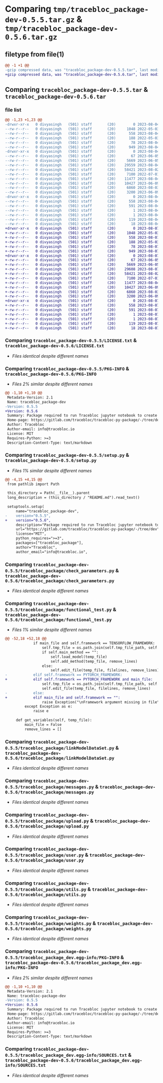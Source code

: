 # Comparing `tmp/tracebloc_package-dev-0.5.5.tar.gz` & `tmp/tracebloc_package-dev-0.5.6.tar.gz`

## filetype from file(1)

```diff
@@ -1 +1 @@
-gzip compressed data, was "tracebloc_package-dev-0.5.5.tar", last modified: Fri Aug  4 11:43:54 2023, max compression
+gzip compressed data, was "tracebloc_package-dev-0.5.6.tar", last modified: Mon Aug  7 13:57:30 2023, max compression
```

## Comparing `tracebloc_package-dev-0.5.5.tar` & `tracebloc_package-dev-0.5.6.tar`

### file list

```diff
@@ -1,23 +1,23 @@
-drwxr-xr-x   0 divyasingh   (501) staff       (20)        0 2023-08-04 11:43:54.937171 tracebloc_package-dev-0.5.5/
--rw-r--r--   0 divyasingh   (501) staff       (20)     1048 2022-05-03 09:10:47.000000 tracebloc_package-dev-0.5.5/LICENSE.txt
--rw-r--r--   0 divyasingh   (501) staff       (20)      558 2023-08-04 11:43:54.937263 tracebloc_package-dev-0.5.5/PKG-INFO
--rw-r--r--   0 divyasingh   (501) staff       (20)      188 2022-05-03 09:10:47.000000 tracebloc_package-dev-0.5.5/README.md
--rw-r--r--   0 divyasingh   (501) staff       (20)       78 2023-08-04 11:43:54.937573 tracebloc_package-dev-0.5.5/setup.cfg
--rw-r--r--   0 divyasingh   (501) staff       (20)      949 2023-08-04 11:43:45.000000 tracebloc_package-dev-0.5.5/setup.py
-drwxr-xr-x   0 divyasingh   (501) staff       (20)        0 2023-08-04 11:43:54.935561 tracebloc_package-dev-0.5.5/tracebloc_package/
--rw-r--r--   0 divyasingh   (501) staff       (20)       67 2023-06-05 16:08:49.000000 tracebloc_package-dev-0.5.5/tracebloc_package/__init__.py
--rw-r--r--   0 divyasingh   (501) staff       (20)     5669 2023-06-05 16:08:49.000000 tracebloc_package-dev-0.5.5/tracebloc_package/check_parameters.py
--rw-r--r--   0 divyasingh   (501) staff       (20)    29559 2023-08-04 06:55:34.000000 tracebloc_package-dev-0.5.5/tracebloc_package/functional_test.py
--rw-r--r--   0 divyasingh   (501) staff       (20)    58421 2023-08-02 07:41:20.000000 tracebloc_package-dev-0.5.5/tracebloc_package/linkModelDataSet.py
--rw-r--r--   0 divyasingh   (501) staff       (20)     7100 2022-07-01 07:02:58.000000 tracebloc_package-dev-0.5.5/tracebloc_package/messages.py
--rw-r--r--   0 divyasingh   (501) staff       (20)    11477 2023-08-04 06:55:34.000000 tracebloc_package-dev-0.5.5/tracebloc_package/upload.py
--rw-r--r--   0 divyasingh   (501) staff       (20)    10427 2023-06-09 08:04:05.000000 tracebloc_package-dev-0.5.5/tracebloc_package/user.py
--rw-r--r--   0 divyasingh   (501) staff       (20)     6860 2023-08-03 15:22:24.000000 tracebloc_package-dev-0.5.5/tracebloc_package/utils.py
--rw-r--r--   0 divyasingh   (501) staff       (20)     3200 2023-06-09 08:04:05.000000 tracebloc_package-dev-0.5.5/tracebloc_package/weights.py
-drwxr-xr-x   0 divyasingh   (501) staff       (20)        0 2023-08-04 11:43:54.936993 tracebloc_package-dev-0.5.5/tracebloc_package_dev.egg-info/
--rw-r--r--   0 divyasingh   (501) staff       (20)      558 2023-08-04 11:43:54.000000 tracebloc_package-dev-0.5.5/tracebloc_package_dev.egg-info/PKG-INFO
--rw-r--r--   0 divyasingh   (501) staff       (20)      591 2023-08-04 11:43:54.000000 tracebloc_package-dev-0.5.5/tracebloc_package_dev.egg-info/SOURCES.txt
--rw-r--r--   0 divyasingh   (501) staff       (20)        1 2023-08-04 11:43:54.000000 tracebloc_package-dev-0.5.5/tracebloc_package_dev.egg-info/dependency_links.txt
--rw-r--r--   0 divyasingh   (501) staff       (20)        1 2023-08-04 11:43:54.000000 tracebloc_package-dev-0.5.5/tracebloc_package_dev.egg-info/not-zip-safe
--rw-r--r--   0 divyasingh   (501) staff       (20)      119 2023-08-04 11:43:54.000000 tracebloc_package-dev-0.5.5/tracebloc_package_dev.egg-info/requires.txt
--rw-r--r--   0 divyasingh   (501) staff       (20)       18 2023-08-04 11:43:54.000000 tracebloc_package-dev-0.5.5/tracebloc_package_dev.egg-info/top_level.txt
+drwxr-xr-x   0 divyasingh   (501) staff       (20)        0 2023-08-07 13:57:30.754644 tracebloc_package-dev-0.5.6/
+-rw-r--r--   0 divyasingh   (501) staff       (20)     1048 2022-05-03 09:10:47.000000 tracebloc_package-dev-0.5.6/LICENSE.txt
+-rw-r--r--   0 divyasingh   (501) staff       (20)      558 2023-08-07 13:57:30.754721 tracebloc_package-dev-0.5.6/PKG-INFO
+-rw-r--r--   0 divyasingh   (501) staff       (20)      188 2022-05-03 09:10:47.000000 tracebloc_package-dev-0.5.6/README.md
+-rw-r--r--   0 divyasingh   (501) staff       (20)       78 2023-08-07 13:57:30.754997 tracebloc_package-dev-0.5.6/setup.cfg
+-rw-r--r--   0 divyasingh   (501) staff       (20)      949 2023-08-07 13:55:56.000000 tracebloc_package-dev-0.5.6/setup.py
+drwxr-xr-x   0 divyasingh   (501) staff       (20)        0 2023-08-07 13:57:30.753286 tracebloc_package-dev-0.5.6/tracebloc_package/
+-rw-r--r--   0 divyasingh   (501) staff       (20)       67 2023-06-05 16:08:49.000000 tracebloc_package-dev-0.5.6/tracebloc_package/__init__.py
+-rw-r--r--   0 divyasingh   (501) staff       (20)     5669 2023-06-05 16:08:49.000000 tracebloc_package-dev-0.5.6/tracebloc_package/check_parameters.py
+-rw-r--r--   0 divyasingh   (501) staff       (20)    29608 2023-08-07 13:47:52.000000 tracebloc_package-dev-0.5.6/tracebloc_package/functional_test.py
+-rw-r--r--   0 divyasingh   (501) staff       (20)    58421 2023-08-02 07:41:20.000000 tracebloc_package-dev-0.5.6/tracebloc_package/linkModelDataSet.py
+-rw-r--r--   0 divyasingh   (501) staff       (20)     7100 2022-07-01 07:02:58.000000 tracebloc_package-dev-0.5.6/tracebloc_package/messages.py
+-rw-r--r--   0 divyasingh   (501) staff       (20)    11477 2023-08-04 06:55:34.000000 tracebloc_package-dev-0.5.6/tracebloc_package/upload.py
+-rw-r--r--   0 divyasingh   (501) staff       (20)    10427 2023-06-09 08:04:05.000000 tracebloc_package-dev-0.5.6/tracebloc_package/user.py
+-rw-r--r--   0 divyasingh   (501) staff       (20)     6860 2023-08-03 15:22:24.000000 tracebloc_package-dev-0.5.6/tracebloc_package/utils.py
+-rw-r--r--   0 divyasingh   (501) staff       (20)     3200 2023-06-09 08:04:05.000000 tracebloc_package-dev-0.5.6/tracebloc_package/weights.py
+drwxr-xr-x   0 divyasingh   (501) staff       (20)        0 2023-08-07 13:57:30.754504 tracebloc_package-dev-0.5.6/tracebloc_package_dev.egg-info/
+-rw-r--r--   0 divyasingh   (501) staff       (20)      558 2023-08-07 13:57:30.000000 tracebloc_package-dev-0.5.6/tracebloc_package_dev.egg-info/PKG-INFO
+-rw-r--r--   0 divyasingh   (501) staff       (20)      591 2023-08-07 13:57:30.000000 tracebloc_package-dev-0.5.6/tracebloc_package_dev.egg-info/SOURCES.txt
+-rw-r--r--   0 divyasingh   (501) staff       (20)        1 2023-08-07 13:57:30.000000 tracebloc_package-dev-0.5.6/tracebloc_package_dev.egg-info/dependency_links.txt
+-rw-r--r--   0 divyasingh   (501) staff       (20)        1 2023-08-07 13:57:30.000000 tracebloc_package-dev-0.5.6/tracebloc_package_dev.egg-info/not-zip-safe
+-rw-r--r--   0 divyasingh   (501) staff       (20)      119 2023-08-07 13:57:30.000000 tracebloc_package-dev-0.5.6/tracebloc_package_dev.egg-info/requires.txt
+-rw-r--r--   0 divyasingh   (501) staff       (20)       18 2023-08-07 13:57:30.000000 tracebloc_package-dev-0.5.6/tracebloc_package_dev.egg-info/top_level.txt
```

### Comparing `tracebloc_package-dev-0.5.5/LICENSE.txt` & `tracebloc_package-dev-0.5.6/LICENSE.txt`

 * *Files identical despite different names*

### Comparing `tracebloc_package-dev-0.5.5/PKG-INFO` & `tracebloc_package-dev-0.5.6/PKG-INFO`

 * *Files 2% similar despite different names*

```diff
@@ -1,10 +1,10 @@
 Metadata-Version: 2.1
 Name: tracebloc_package-dev
-Version: 0.5.5
+Version: 0.5.6
 Summary: Package required to run Tracebloc jupyter notebook to create experiment
 Home-page: https://gitlab.com/tracebloc/tracebloc-py-package/-/tree/dev
 Author: Tracebloc
 Author-email: info@tracebloc.io
 License: MIT
 Requires-Python: >=3
 Description-Content-Type: text/markdown
```

### Comparing `tracebloc_package-dev-0.5.5/setup.py` & `tracebloc_package-dev-0.5.6/setup.py`

 * *Files 1% similar despite different names*

```diff
@@ -4,15 +4,15 @@
 from pathlib import Path
 
 this_directory = Path(__file__).parent
 long_description = (this_directory / "README.md").read_text()
 
 setuptools.setup(
     name="tracebloc_package-dev",
-    version="0.5.5",
+    version="0.5.6",
     description="Package required to run Tracebloc jupyter notebook to create experiment",
     url="https://gitlab.com/tracebloc/tracebloc-py-package/-/tree/dev",
     license="MIT",
     python_requires=">=3",
     packages=["tracebloc_package"],
     author="Tracebloc",
     author_email="info@tracebloc.io",
```

### Comparing `tracebloc_package-dev-0.5.5/tracebloc_package/check_parameters.py` & `tracebloc_package-dev-0.5.6/tracebloc_package/check_parameters.py`

 * *Files identical despite different names*

### Comparing `tracebloc_package-dev-0.5.5/tracebloc_package/functional_test.py` & `tracebloc_package-dev-0.5.6/tracebloc_package/functional_test.py`

 * *Files 1% similar despite different names*

```diff
@@ -52,18 +52,18 @@
             if main_file and self.framework == TENSORFLOW_FRAMEWORK:
                 self.tmp_file = os.path.join(self.tmp_file_path, self.file_name)
                 if self.main_method == "":
                     self.load_model(temp_file)
                     self.add_method(temp_file, remove_lines)
                 else:
                     self.edit_file(temp_file, filelines, remove_lines)
-            elif self.framework == PYTORCH_FRAMEWORK:
+            elif self.framework == PYTORCH_FRAMEWORK and main_file:
                 self.tmp_file = os.path.join(self.tmp_file_path, self.file_name)
                 self.edit_file(temp_file, filelines, remove_lines)
-            else:
+            elif main_file and self.framework == "":
                 raise Exception("\nFramework argument missing in file")
         except Exception as e:
             raise e
 
     def get_variables(self, temp_file):
         main_file = False
         remove_lines = []
```

### Comparing `tracebloc_package-dev-0.5.5/tracebloc_package/linkModelDataSet.py` & `tracebloc_package-dev-0.5.6/tracebloc_package/linkModelDataSet.py`

 * *Files identical despite different names*

### Comparing `tracebloc_package-dev-0.5.5/tracebloc_package/messages.py` & `tracebloc_package-dev-0.5.6/tracebloc_package/messages.py`

 * *Files identical despite different names*

### Comparing `tracebloc_package-dev-0.5.5/tracebloc_package/upload.py` & `tracebloc_package-dev-0.5.6/tracebloc_package/upload.py`

 * *Files identical despite different names*

### Comparing `tracebloc_package-dev-0.5.5/tracebloc_package/user.py` & `tracebloc_package-dev-0.5.6/tracebloc_package/user.py`

 * *Files identical despite different names*

### Comparing `tracebloc_package-dev-0.5.5/tracebloc_package/utils.py` & `tracebloc_package-dev-0.5.6/tracebloc_package/utils.py`

 * *Files identical despite different names*

### Comparing `tracebloc_package-dev-0.5.5/tracebloc_package/weights.py` & `tracebloc_package-dev-0.5.6/tracebloc_package/weights.py`

 * *Files identical despite different names*

### Comparing `tracebloc_package-dev-0.5.5/tracebloc_package_dev.egg-info/PKG-INFO` & `tracebloc_package-dev-0.5.6/tracebloc_package_dev.egg-info/PKG-INFO`

 * *Files 2% similar despite different names*

```diff
@@ -1,10 +1,10 @@
 Metadata-Version: 2.1
 Name: tracebloc-package-dev
-Version: 0.5.5
+Version: 0.5.6
 Summary: Package required to run Tracebloc jupyter notebook to create experiment
 Home-page: https://gitlab.com/tracebloc/tracebloc-py-package/-/tree/dev
 Author: Tracebloc
 Author-email: info@tracebloc.io
 License: MIT
 Requires-Python: >=3
 Description-Content-Type: text/markdown
```

### Comparing `tracebloc_package-dev-0.5.5/tracebloc_package_dev.egg-info/SOURCES.txt` & `tracebloc_package-dev-0.5.6/tracebloc_package_dev.egg-info/SOURCES.txt`

 * *Files identical despite different names*

